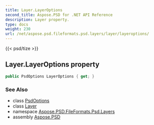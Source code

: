 ```yaml
---
title: Layer.LayerOptions
second_title: Aspose.PSD for .NET API Reference
description: Layer property. 
type: docs
weight: 230
url: /net/aspose.psd.fileformats.psd.layers/layer/layeroptions/
---
```

{{< psd/tize >}}
## Layer.LayerOptions property

```csharp
public PsdOptions LayerOptions { get; }
```

### See Also

* class [PsdOptions](../../../aspose.psd.imageoptions/psdoptions/)
* class [Layer](../)
* namespace [Aspose.PSD.FileFormats.Psd.Layers](../../layer/)
* assembly [Aspose.PSD](../../../)


